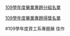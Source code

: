 [109學年度畢業專題分組名單](https://www.csie.ndhu.edu.tw/research-zh_tw/proj-zh_tw/gp109/109%e5%ad%b8%e5%b9%b4%e5%ba%a6%e7%95%a2%e6%a5%ad%e5%b0%88%e9%a1%8c%e5%88%86%e7%b5%84%e5%90%8d%e5%96%ae/)

[109學年度畢業專題得獎名單](https://www.csie.ndhu.edu.tw/newlist-zh_tw/109%E5%AD%B8%E5%B9%B4%E5%BA%A6%E5%A4%A7%E5%AD%B8%E9%83%A8%E7%95%A2%E6%A5%AD%E5%B0%88%E9%A1%8C%E5%B1%95%E5%BE%97%E7%8D%8E%E5%90%8D%E5%96%AE/)

#109學年度資工系專題展 佳作

